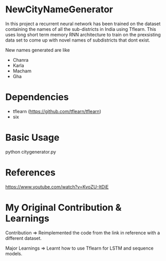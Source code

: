 # NewCityNameGenerator

In this project a recurrent neural network has been trained on the dataset containing the names of all the sub-districts in India using Tflearn. This uses long short term memory RNN architecture to train on the prexsisting data set to come up with novel names of subdistricts that dont exist.

New names generated are like
* Chanra
* Karla
* Macham
* Gha

# Dependencies

* tflearn (https://github.com/tflearn/tflearn)
* six

# Basic Usage

python citygenerator.py

# References

https://www.youtube.com/watch?v=KvoZU-ItDiE

# My Original Contribution & Learnings

Contribution =>
Reimplemented the code from the link in reference with a different dataset.

Major Learnings => 
Learnt how to use Tflearn for LSTM and sequence models.
